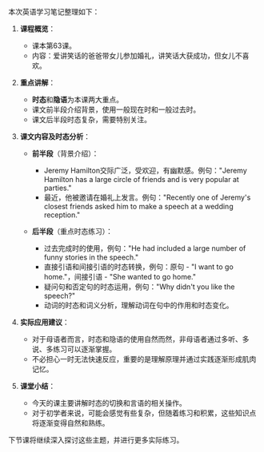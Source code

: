 本次英语学习笔记整理如下：

1. **课程概览**：
   - 课本第63课。
   - 内容：爱讲笑话的爸爸带女儿参加婚礼，讲笑话大获成功，但女儿不喜欢。

2. **重点讲解**：
   - **时态**和**隐语**为本课两大重点。
   - 课文前半段介绍背景，使用一般现在时和一般过去时。
   - 课文后半段时态复杂，需要特别关注。

3. **课文内容及时态分析**：
   - **前半段**（背景介绍）：
     - Jeremy Hamilton交际广泛，受欢迎，有幽默感。例句："Jeremy Hamilton has a large circle of friends and is very popular at parties."
     - 最近，他被邀请在婚礼上发言。例句："Recently one of Jeremy's closest friends asked him to make a speech at a wedding reception."
   
   - **后半段**（重点时态练习）：
     - 过去完成时的使用，例句："He had included a large number of funny stories in the speech."
     - 直接引语和间接引语的时态转换，例句：原句 - "I want to go home."，间接引语 - "She wanted to go home."
     - 疑问句和否定句的时态运用，例句："Why didn't you like the speech?"
     - 动词的时态和词义分析，理解动词在句中的作用和时态变化。

4. **实际应用建议**：
   - 对于母语者而言，时态和隐语的使用自然而然，非母语者通过多听、多说、多练习可以逐渐掌握。
   - 不必担心一时无法快速反应，重要的是理解原理并通过实践逐渐形成肌肉记忆。

5. **课堂小结**：
   - 今天的课主要讲解时态的切换和言语的相关操作。
   - 对于初学者来说，可能会感觉有些复杂，但随着练习和积累，这些知识点将逐渐变得自然和熟练。

下节课将继续深入探讨这些主题，并进行更多实际练习。